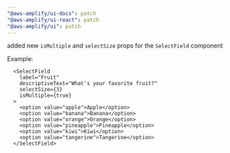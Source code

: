 ```yaml
---
"@aws-amplify/ui-docs": patch
"@aws-amplify/ui-react": patch
"@aws-amplify/ui": patch
---
```


added new `isMultiple` and `selectSize` props for the `SelectField` component

Example:

```
  <SelectField
    label="Fruit"
    descriptiveText="What's your favorite fruit?"
    selectSize={3}
    isMultiple={true}
  >
    <option value="apple">Apple</option>
    <option value="banana">Banana</option>
    <option value="orange">Orange</option>
    <option value="pineapple">Pineapple</option>
    <option value="kiwi">Kiwi</option>
    <option value="tangerine">Tangerine</option>
  </SelectField>
```
